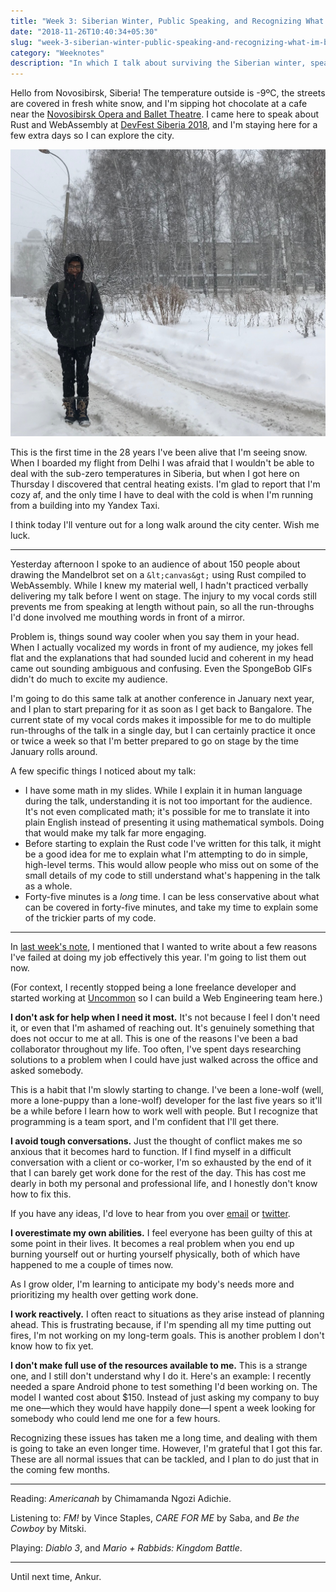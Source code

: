 ```yaml
---
title: "Week 3: Siberian Winter, Public Speaking, and Recognizing What I'm Bad At"
date: "2018-11-26T10:40:34+05:30"
slug: "week-3-siberian-winter-public-speaking-and-recognizing-what-im-bad-at"
category: "Weeknotes"
description: "In which I talk about surviving the Siberian winter, speaking about Rust and WebAssembly, and failing at my job. Bonus: cute picture of yours truly."
---
```


Hello from Novosibirsk, Siberia! The temperature outside is -9ºC, the streets are covered in fresh white snow, and I'm sipping hot chocolate at a cafe near the [Novosibirsk Opera and Ballet Theatre](https://en.wikipedia.org/wiki/Novosibirsk_Opera_and_Ballet_Theatre). I came here to speak about Rust and WebAssembly at [DevFest Siberia 2018](https://gdg-siberia.com), and I'm staying here for a few extra days so I can explore the city.

![A picture of me in the Siberian snow](../images/ankur_in_siberia.jpg "Yours truly in the Siberian snow")

This is the first time in the 28 years I've been alive that I'm seeing snow. When I boarded my flight from Delhi I was afraid that I wouldn't be able to deal with the sub-zero temperatures in Siberia, but when I got here on Thursday I discovered that central heating exists. I'm glad to report that I'm cozy af, and the only time I have to deal with the cold is when I'm running from a building into my Yandex Taxi.

I think today I'll venture out for a long walk around the city center. Wish me luck.

* * *

Yesterday afternoon I spoke to an audience of about 150 people about drawing the Mandelbrot set on a `&lt;canvas&gt;` using Rust compiled to WebAssembly. While I knew my material well, I hadn't practiced verbally delivering my talk before I went on stage. The injury to my vocal cords still prevents me from speaking at length without pain, so all the run-throughs I'd done involved me mouthing words in front of a mirror.

Problem is, things sound way cooler when you say them in your head. When I actually vocalized my words in front of my audience, my jokes fell flat and the explanations that had sounded lucid and coherent in my head came out sounding ambiguous and confusing. Even the SpongeBob GIFs didn't do much to excite my audience.

I'm going to do this same talk at another conference in January next year, and I plan to start preparing for it as soon as I get back to Bangalore. The current state of my vocal cords makes it impossible for me to do multiple run-throughs of the talk in a single day, but I can certainly practice it once or twice a week so that I'm better prepared to go on stage by the time January rolls around.

A few specific things I noticed about my talk:

*   I have some math in my slides. While I explain it in human language during the talk, understanding it is not too important for the audience. It's not even complicated math; it's possible for me to translate it into plain English instead of presenting it using mathematical symbols. Doing that would make my talk far more engaging.
*   Before starting to explain the Rust code I've written for this talk, it might be a good idea for me to explain what I'm attempting to do in simple, high-level terms. This would allow people who miss out on some of the small details of my code to still understand what's happening in the talk as a whole.
*   Forty-five minutes is a _long_ time. I can be less conservative about what can be covered in forty-five minutes, and take my time to explain some of the trickier parts of my code.

* * *

In [last week's note](https://ankursethi.in/2018/11/18/week-2-going-to-siberia-why-weeknotes-and-being-a-jerk/), I mentioned that I wanted to write about a few reasons I've failed at doing my job effectively this year. I'm going to list them out now.

(For context, I recently stopped being a lone freelance developer and started working at [Uncommon](https://uncommon.is) so I can build a Web Engineering team here.)

**I don't ask for help when I need it most.** It's not because I feel I don't need it, or even that I'm ashamed of reaching out. It's genuinely something that does not occur to me at all. This is one of the reasons I've been a bad collaborator throughout my life. Too often, I've spent days researching solutions to a problem when I could have just walked across the office and asked somebody.

This is a habit that I'm slowly starting to change. I've been a lone-wolf (well, more a lone-puppy than a lone-wolf) developer for the last five years so it'll be a while before I learn how to work well with people. But I recognize that programming is a team sport, and I'm confident that I'll get there.

**I avoid tough conversations.** Just the thought of conflict makes me so anxious that it becomes hard to function. If I find myself in a difficult conversation with a client or co-worker, I'm so exhausted by the end of it that I can barely get work done for the rest of the day. This has cost me dearly in both my personal and professional life, and I honestly don't know how to fix this.

If you have any ideas, I'd love to hear from you over [email](mailto:contact@ankursethi.in) or [twitter](https://twitter.com/ankurs3thi).

**I overestimate my own abilities.** I feel everyone has been guilty of this at some point in their lives. It becomes a real problem when you end up burning yourself out or hurting yourself physically, both of which have happened to me a couple of times now.

As I grow older, I'm learning to anticipate my body's needs more and prioritizing my health over getting work done.

**I work reactively.** I often react to situations as they arise instead of planning ahead. This is frustrating because, if I'm spending all my time putting out fires, I'm not working on my long-term goals. This is another problem I don't know how to fix yet.

**I don't make full use of the resources available to me.** This is a strange one, and I still don't understand why I do it. Here's an example: I recently needed a spare Android phone to test something I'd been working on. The model I wanted cost about $150. Instead of just asking my company to buy me one—which they would have happily done—I spent a week looking for somebody who could lend me one for a few hours.

Recognizing these issues has taken me a long time, and dealing with them is going to take an even longer time. However, I'm grateful that I got this far. These are all normal issues that can be tackled, and I plan to do just that in the coming few months.

* * *

Reading: _Americanah_ by Chimamanda Ngozi Adichie.

Listening to: _FM!_ by Vince Staples, _CARE FOR ME_ by Saba, and _Be the Cowboy_ by Mitski.

Playing: _Diablo 3_, and _Mario + Rabbids: Kingdom Battle_.

* * *

Until next time, Ankur.